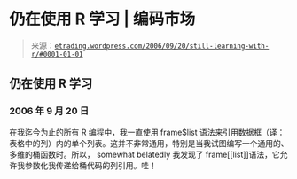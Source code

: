 <!--yml

分类：未分类

日期：2024-05-12 19:50:07

-->

# 仍在使用 R 学习 | 编码市场

> 来源：[`etrading.wordpress.com/2006/09/20/still-learning-with-r/#0001-01-01`](https://etrading.wordpress.com/2006/09/20/still-learning-with-r/#0001-01-01)

## 仍在使用 R 学习

### 2006 年 9 月 20 日

在我迄今为止的所有 R 编程中，我一直使用 frame$list 语法来引用数据框（译：表格中的列）内的单个列表。这并不非常通用，特别是当我试图编写一个通用的、多维的桶函数时。所以， somewhat belatedly 我发现了 frame[[list]]语法，它允许我参数化我传递给桶代码的列引用。哇！
